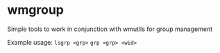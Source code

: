 # wmgroup
Simple tools to work in conjunction with wmutils for group management

Example usage: `lsgrp <grp>`
               `grp <grp> <wid>`
